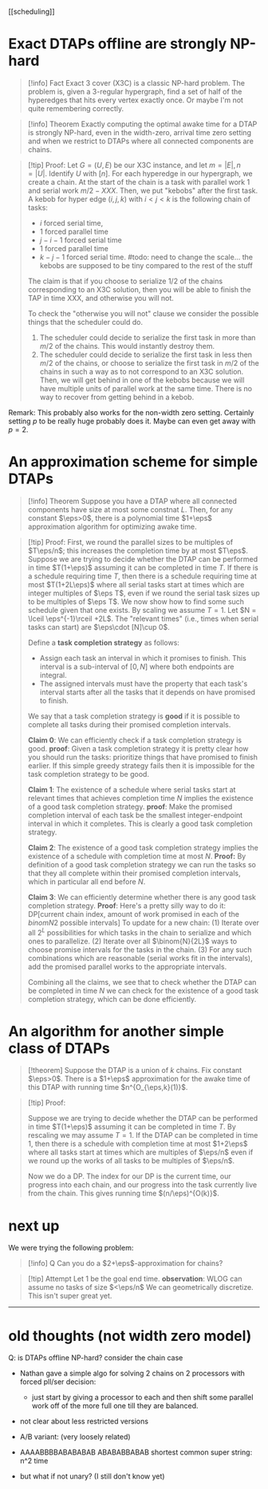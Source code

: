 [[scheduling]]
# Exact DTAPs offline are strongly NP-hard
$$\newcommand{\eps}{\varepsilon}$$
>[!info] Fact
>Exact 3 cover (X3C) is a classic NP-hard problem. 
> The problem is, given a 3-regular hypergraph, find a set of half of the hyperedges that hits every vertex exactly once. Or maybe I'm not quite remembering correctly. 

> [!info] Theorem
> Exactly computing the optimal awake time for a DTAP is strongly NP-hard, even in the width-zero, arrival time zero setting and when we restrict to DTAPs where all connected components are chains. 

>[!tip] Proof:
> Let $G= (U, E)$ be our X3C instance, and let $m = |E|, n = |U|$. Identify $U$ with $[n]$.
> For each hyperedge in our hypergraph, we create a chain. At the start of the chain is a task with parallel work $1$ and serial work $m/2-XXX$. 
> Then, we put "kebobs" after the first task. A kebob for hyper edge $(i,j,k)$ with $i<j<k$ is the following chain of tasks: 
> - $i$ forced serial time, 
> - $1$ forced parallel time
> - $j-i-1$ forced serial time
> - $1$ forced parallel time
> - $k-j-1$ forced serial time.
> #todo: need to change the scale... the kebobs are supposed to be tiny compared to the rest of the stuff
 >
> The claim is that if you choose to serialize  $1/2$ of the chains corresponding to an X3C solution, then you will be able to finish the TAP in time XXX, and otherwise you will not. 
> 
> To check the "otherwise you will not" clause we consider the possible things that the scheduler could do.  
> 1. The scheduler could decide to serialize the first task in more than $m/2$ of the chains. This would instantly destroy them. 
> 2. The scheduler could decide to serialize the first task in less then $m/2$ of the chains, or choose to serialize the first task in $m/2$ of the chains in such a way as to not correspond to an X3C solution. Then, we will get behind in one of the kebobs because we will have multiple units of parallel work at the same time. There is no way to recover from getting behind in a kebob.

Remark: This probably also works for the non-width zero setting. 
Certainly setting $p$ to be really huge probably does it. Maybe can even get away with $p=2$.

# An approximation scheme for simple DTAPs
>[!info] Theorem
>Suppose you have a DTAP where all connected components have size at most some constnat $L$. Then, for any constant $\eps>0$, there is a polynomial time $1+\eps$ approximation algorithm for optimizing awake time.  

>[!tip] Proof:
>First, we round the parallel sizes to be multiples of $T\eps/n$; this increases the completion time by at most $T\eps$. 
>Suppose we are trying to decide whether the DTAP can be performed in time $T(1+\eps)$ assuming it can be completed in time $T$. If there is a schedule requiring time $T$, then there is a schedule requiring time at most $T(1+2L\eps)$ where all serial tasks start at times which are integer multiples of $\eps T$, even if we round the serial task sizes up to be multiples of $\eps T$. We now show how to find some such schedule given that one exists.
> By scaling we assume $T=1$.
> Let $N = \lceil \eps^{-1}\rceil +2L$.
> The "relevant times" (i.e., times when serial tasks can start) are $\eps\cdot [N]\cup 0$.
> 
> Define a **task completion strategy** as follows:
> - Assign each task an interval in which it promises to finish. This interval is a sub-interval of $[0,N]$ where both endpoints are integral.
> - The assigned intervals must have the property that each task's interval starts after all the tasks that it depends on have promised to finish.
> 
> We say that a task completion strategy is **good** if it is possible to complete all tasks during their promised completion intervals.
> 
> **Claim 0**: We can efficiently check if a task completion strategy is good. 
> **proof**: Given a task completion strategy it is pretty clear how you should run the tasks: prioritize things that have promised to finish earlier. If this simple greedy strategy fails then it is impossible for the task completion strategy to be good. 
> 
> **Claim 1**: The existence of a schedule where serial tasks start at relevant times that achieves completion time $N$ implies the existence of a good task completion strategy. 
> **proof**: 
> Make the promised completion interval of each task be the smallest integer-endpoint interval in which it completes. This is clearly a good task completion strategy.
> 
> **Claim 2**: The existence of a good task completion strategy implies the existence of a schedule with completion time at most $N$.
> **Proof:**
> By definition of a good task completion strategy we can run the tasks so that they all complete within their promised completion intervals, which in particular all end before $N$.
> 
> **Claim 3**: We can efficiently determine whether there is any good task completion strategy. 
> **Proof**: 
> Here's a pretty silly way to do it:
> DP\[current chain index, amount of work promised in each of the $binom{N}{2}$ possible intervals\]
> To update for a new chain:
 (1) Iterate over all $2^L$ possibilities for which tasks in the chain to serialize and which ones to parallelize.
(2) Iterate over all $\binom{N}{2L}$ ways to choose promise intervals for the tasks in the chain. 
(3) For any such combinations which are reasonable (serial works fit in the intervals), add the promised parallel works to the appropriate intervals.
> 
> Combining all the claims, we see that to check whether the DTAP can be completed in time $N$ we can check for the existence of a good task completion strategy, which can be done efficiently. 


# An algorithm for another simple class of DTAPs

> [!theorem] 
> Suppose the DTAP is a union of $k$ chains. 
> Fix constant $\eps>0$. There is a $1+\eps$ approximation for the awake time of this DTAP with running time $n^{O_{\eps,k}(1)}$.

>[!tip] Proof:
>
>Suppose we are trying to decide whether the DTAP can be performed in time $T(1+\eps)$ assuming it can be completed in time $T$. By rescaling we may assume $T=1$. 
> If the DTAP can be completed in time $1$, then there is a schedule with completion time at most $1+2\eps$ where all tasks start at times which are multiples of $\eps/n$ even if we round up the works of all tasks to be multiples of $\eps/n$. 
> 
> Now we do a DP. The index for our DP is the current time, our progress into each chain, and our progress into the task currently live from the chain. This gives running time $(n/\eps)^{O(k)}$.


# next up
We were trying the following problem:
> [!info] Q
> Can you do a $2+\eps$-approximation for chains?

>[!tip] Attempt
>Let $1$ be the goal end time. 
**observation**: WLOG can assume no tasks of size $<\eps/n$
We can geometrically discretize. This isn't super great yet. 

---
# old thoughts (not width zero model)
Q: is DTAPs offline NP-hard?
consider the chain case
 - Nathan gave a simple algo for solving 2 chains on 2 processors with forced pll/ser decision:
    - just start by giving a processor to each and then shift some parallel work off of the more full one till they are balanced. 

- not clear about less restricted versions
- A/B variant: (very loosely related)
- AAAABBBBABABABAB ABABABBABAB shortest common super string: n^2 time
- but what if not unary? (I still don't know yet)